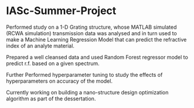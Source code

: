 # IASc-Summer-Project

Performed study on a 1-D Grating structure, whose MATLAB simulated (RCWA simulation) transmission data was analysed and in turn
used to make a Machine Learning Regression Model that can predict the refractive index of an analyte material.

Prepared a well cleansed data and used Random Forest regressor model to predict r.f. based on a given spectrum.

Further Performed hyperparameter tuning to study the effects of hyperparameters on accuracy of the model.

Currently working on building a nano-structure design optimization algorithm as part of the dessertation.
